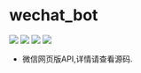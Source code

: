 # wechat_bot

![](https://img.shields.io/badge/Language-php-blue.svg)
![](https://img.shields.io/travis/php-v/symfony/symfony.svg)
![](https://img.shields.io/travis/rust-lang/rust.svg)
![](https://img.shields.io/badge/platform-OSX-red.svg)

- 微信网页版API,详情请查看源码.

